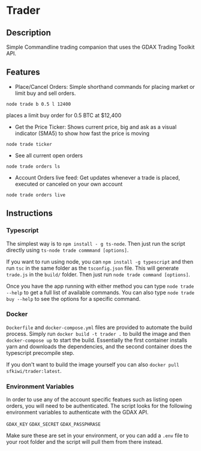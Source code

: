 # Trader

## Description

Simple Commandline trading companion that uses the GDAX Trading Toolkit API. 

## Features

- Place/Cancel Orders: Simple shorthand commands for placing market or limit buy and sell orders.

`node trade b 0.5 l 12400`

places a limit buy order for 0.5 BTC at $12,400

- Get the Price Ticker: Shows current price, big and ask as a visual indicator (SMA5) to show how fast the price is moving

`node trade ticker`

- See all current open orders

`node trade orders ls`

- Account Orders live feed: Get updates whenever a trade is placed, executed or canceled on your own account 

`node trade orders live`

## Instructions

### Typescript

The simplest way is to `npm install - g ts-node`. Then just run the script directly using `ts-node trade commmand [options]`.

If you want to run using node, you can `npm install -g typescript` and then run `tsc` in the same folder as the `tsconfig.json` file. This will generate `trade.js` in the `build/` folder. Then just run `node trade command [options]`.

Once you have the app running with either method you can type `node trade --help` to get a full list of available commands. You can also type `node trade buy --help` to see the options for a specific command. 

### Docker

`Dockerfile` and `docker-compose.yml` files are provided to automate the build process. Simply run `docker build -t trader .` to build the image and then `docker-compose up` to start the build. Essentially the first container installs yarn and downloads the dependencies, and the second container does the typescript precompile step. 

If you don't want to build the image yourself you can also `docker pull sfkiwi/trader:latest`.

### Environment Variables

In order to use any of the account specific featues such as listing open orders, you will need to be authenticated. The script looks for the following environment variables to authenticate with the GDAX API.

`GDAX_KEY`
`GDAX_SECRET`
`GDAX_PASSPHRASE`

Make sure these are set in your environment, or you can add a `.env` file to your root folder and the script will pull them from there instead. 